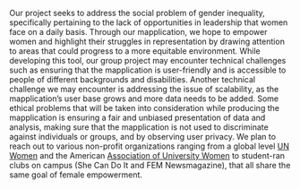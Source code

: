 Our project seeks to address the social problem of gender inequality, specifically pertaining to the lack of opportunities in leadership that women face on a daily basis. Through our mapplication, we hope to empower women and highlight their struggles in representation by drawing attention to areas that could progress to a more equitable environment. While developing this tool, our group project may encounter technical challenges such as ensuring that the mapplication is user-friendly and is accessible to people of different backgrounds and disabilities. Another technical challenge we may encounter is addressing the issue of scalability, as the mapplication’s user base grows and more data needs to be added. Some ethical problems that will be taken into consideration while producing the mapplication is ensuring a fair and unbiased presentation of data and analysis, making sure that the mapplication is not used to discriminate against individuals or groups, and by observing user privacy. We plan to reach out to various non-profit organizations ranging from a global level [UN Women](https://data.unwomen.org) and the American [Association of University Women](https://www.aauw.org/contact-us/) to student-ran clubs on campus (She Can Do It and FEM Newsmagazine), that all share the same goal of female empowerment.
